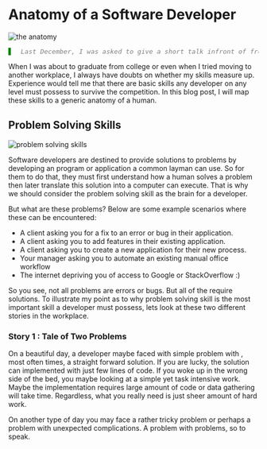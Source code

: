 ---
---
# Anatomy of a Software Developer
![the anatomy](https://i.imgur.com/RnapIVi.png)
<pre style="color:grey;font-style:italic;border-left: 5px solid green;padding-left: 20px;font-size:13px">
Last December, I was asked to give a short talk infront of fresh graduates and career shifters. My topic, the basic skills a developer must poses to get started in the industry. I ended up referencing the anatomy of a human being.
</pre>
When I was about to graduate from college or even when I tried moving to another workplace, I always have doubts on whether my skills measure up. Experience would tell me that there are basic skills any developer on any level must possess to survive the competition. In this blog post, I will map these skills to a generic anatomy of a human.

## Problem Solving Skills
![problem solving skills](https://i.imgur.com/Z0kRj9z.png)

Software developers are destined to provide solutions to problems by developing an program or application a common layman can use. So for them to do that, they must first understand how a human solves a problem then later translate this solution into a computer can execute. That is why we should consider the problem solving skill as the brain for a developer. 

But what are these problems? Below are some example scenarios where these can be encountered:

- A client asking you for a fix to an error or bug in their application.
- A client asking you to add features in their existing application.
- A client asking you to create a new application for their new process.
- Your manager asking you to automate an existing manual office workflow
- The internet depriving you of access to Google or StackOverflow :)

So you see, not all problems are errors or bugs. But all of the require solutions. To illustrate my point as to why problem solving skill is the most important skill a developer must possess, lets look at these two different stories in the workplace.

### Story 1 : Tale of Two Problems

On a beautiful day, a developer maybe faced with simple problem with , most often times, a straight forward solution. If you are lucky, the solution can implemented with just few lines of code. If you woke up in the wrong side of the bed, you maybe looking at a simple yet task intensive work. Maybe the implementation requires large amount of code or data gathering will take time. Regardless, what you really need is just sheer amount of hard work.

On another type of day you may face a rather tricky problem or perhaps a problem with unexpected complications. A problem with problems, so to speak.
